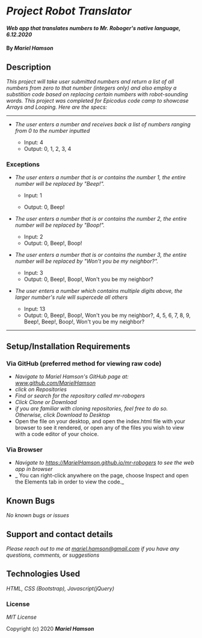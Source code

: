 # _Project Robot Translator_

#### _Web app that translates numbers to Mr. Roboger's native language, 6.12.2020_

#### By _**Mariel Hamson**_

## Description

_This project will take user submitted numbers and return a list of all numbers from zero to that number (integers only) and also employ a substition code based on replacing certain numbers with robot-sounding words. This project was completed for Epicodus code camp to showcase Arrays and Looping. Here are the specs:_


---
* _The user enters a number and receives back a list of numbers ranging from 0 to the number inputted_

  * Input: 4
  * Output: 0, 1, 2, 3, 4

### Exceptions

* _The user enters a number that is or contains the number 1, the entire number will be replaced by "Beep!"._ 

  * Input: 1

  * Output: 0, Beep!

* _The user enters a number that is or contains the number 2, the entire number will be replaced by "Boop!"._

  * Input: 2
  * Output: 0, Beep!, Boop!

* _The user enters a number that is or contains the number 3, the entire number will be replaced by "Won't you be my neighbor?"._

  * Input: 3
  * Output: 0, Beep!, Boop!, Won't you be my neighbor?

* _The user enters a number which contains multiple digits above, the larger number's rule will supercede all others_
  
  * Input: 13
  * Output: 0, Beep!, Boop!, Won't you be my neighbor?, 4, 5, 6, 7, 8, 9, Beep!, Beep!, Boop!, Won't you be my neighbor?
---



## Setup/Installation Requirements

### Via GitHub (preferred method for viewing raw code)
* _Navigate to Mariel Hamson's GitHub page at: www.github.com/MarielHamson_
* _click on Repositories_
* _Find or search for the repository called mr-robogers_
* _Click Clone or Download_
* _if you are familiar with cloning repositories, feel free to do so. Otherwise, click Download to Desktop_
* Open the file on your desktop, and open the index.html file with your browser to see it rendered, or open any of the files you wish to view with a code editor of your choice. 

### Via Browser 
* _Navigate to https://MarielHamson.github.io/mr-robogers to see the web app in browser_
* _ You can right-click anywhere on the page, choose Inspect and open the Elements tab in order to view the code._


## Known Bugs

_No known bugs or issues_

## Support and contact details

_Please reach out to me at mariel.hamson@gmail.com if you have any questions, comments, or suggestions_

## Technologies Used

_HTML, CSS (Bootstrap), Javascript(jQuery)_

### License

*MIT License*

Copyright (c) 2020 **_Mariel Hamson_**